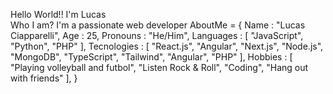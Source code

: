 
Hello World!! I'm Lucas 
<br>
Who I am?
I'm a passionate web developer
AboutMe = {
    Name : "Lucas Ciapparelli",
    Age : 25,
    Pronouns : "He/Him",
    Languages : [
        "JavaScript", "Python", "PHP"
    ],
    Tecnologies : [
        "React.js", "Angular", "Next.js", "Node.js", "MongoDB", "TypeScript",
        "Tailwind", "Angular", "PHP"
    ],
    Hobbies : [
        "Playing volleyball and futbol", "Listen Rock & Roll", "Coding",
        "Hang out with friends"
    ],
}
